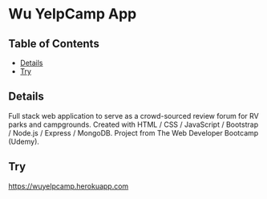 # Wu YelpCamp App

## Table of Contents

* [Details](#details)
* [Try](#try)

## Details

Full stack web application to serve as a crowd-sourced review forum for RV parks and campgrounds. Created with HTML / CSS / JavaScript / Bootstrap / Node.js / Express / MongoDB. Project from The Web Developer Bootcamp (Udemy).

## Try

<a href="https://wuyelpcamp.herokuapp.com">https://wuyelpcamp.herokuapp.com</a>